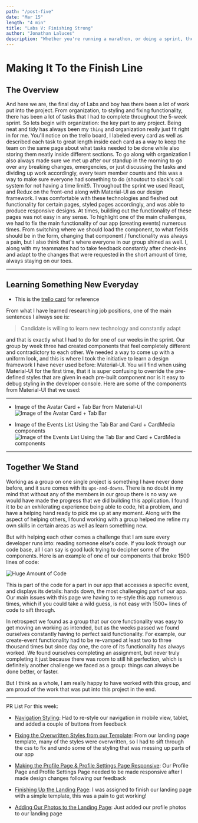 ```yaml
---
path: "/post-five"
date: "Mar 15"
length: "4 min"
title: "Labs V: Finishing Strong"
author: "Jonathan Laluces"
description: "Whether you're running a marathon, or doing a sprint, there is no better feeling than getting to the finish line. "
---
```


# Making It To the Finish Line

## The Overview

And here we are, the final day of Labs and boy has there been a lot of work put into the project. From organization, to styling and fixing functionality, there has been a lot of tasks that I had to complete throughout the 5-week sprint. So lets begin with organization: the key part to any project. Being neat and tidy has always been my `thing` and organization really just fit right in for me. You'll notice on the trello board, I labeled every card as well as described each task to great length inside each card as a way to keep the team on the same page about what tasks needed to be done while also storing them neatly inside different sections. To go along with organization I also always made sure we met up after our standup in the morning to go over any breaking changes, emergencies, or just discussing the tasks and dividing up work accordingly, every team member counts and this was a way to make sure everyone had something to do (shoutout to slack's call system for not having a time limit!). Throughout the sprint we used React, and Redux on the front-end along with Material-UI as our design framework. I was comfortable with these technologies and fleshed out functionality for certain pages, styled pages accordingly, and was able to produce responsive designs. At times, building out the functionality of these pages was not easy in any sense. To highlight one of the main challenges, we had to fix the main functionality of our app (creating events) numerous times. From switching where we should load the component, to what fields should be in the form, changing that component / functionality was always a pain, but I also think that's where everyone in our group shined as well. I, along with my teammates had to take feedback constantly after check-ins and adapt to the changes that were requested in the short amount of time, always staying on our toes.

---

## Learning Something New Everyday
- This is the [trello card]('https://trello.com/c/i6DEMsih/64-material-ui-research') for reference

From what I have learned researching job positions, one of the main sentences I always see is: 

> Candidate is willing to learn new technology and constantly adapt

and that is exactly what I had to do for one of our weeks in the sprint. Our group by week three had created components that feel completely different and contradictory to each other. We needed a way to come up with a uniform look, and this is where I took the initiative to learn a design framework I have never used before: Material-UI. You will find when using Material-UI for the first time, that it is super confusing to override the pre-defined styles that are given in each pre-built component nor is it easy to debug styling in the developer console. Here are some of the components from Material-UI that we used:

---

 - Image of the Avatar Card + Tab Bar from Material-UI
![Image of the Avatar Card + Tab Bar](Avatar_Card.png "Image of the Avatar Card + Tab Bar")

- Image of the Events List Using the Tab Bar and Card + CardMedia components
![Image of the Events List Using the Tab Bar and Card + CardMedia components](Events_List.png)

---

## Together We Stand

Working as a group on one single project is something I have never done before, and it sure comes with its `ups-and-downs`. There is no doubt in my mind that without any of the members in our group there is no way we would have made the progress that we did building this application. I found it to be an exhilerating experience being able to code, hit a problem, and have a helping hand ready to pick me up at any moment. Along with the aspect of helping others, I found working with a group helped me refine my own skills in certain areas as well as learn something new. 

But with helping each other comes a challenge that I am sure every developer runs into: reading someone else's code. If you look through our code base, all I can say is good luck trying to decipher some of the components. Here is an example of one of our components that broke 1500 lines of code:

![Huge Amount of Code](Huge_Code.png)

This is part of the code for a part in our app that accesses a specific event, and displays its details: hands down, the most challenging part of our app. Our main issues with this page wre having to re-style this app numerous times, which if you could take a wild guess, is not easy with 1500+ lines of code to sift through. 

In retrospect we found as a group that our core functionality was easy to get moving an working as intended, but as the weeks passed we found ourselves constantly having to perfect said functionality. For example, our create-event functionality had to be re-vamped at least two to three thousand times but since day one, the core of its functionality has always worked. We found ourselves completing an assignment, but never truly completing it just because there was room to still hit perfection, which is definitely another challenge we faced as a group: things can always be done better, or faster. 

But I think as a whole, I am really happy to have worked with this group, and am proud of the work that was put into this project in the end.

---

PR List For this week:

- [Navigation Styling]('https://github.com/Lambda-School-Labs/labs10-taco-run/pull/106'): Had to re-style our navigation in mobile view, tablet, and added a couple of buttons from feedback

- [Fixing the Overwritten Styles from our Template]('https://github.com/Lambda-School-Labs/labs10-taco-run/pull/104'): From our landing page template, many of the styles were overwritten, so I had to sift through the css to fix and undo some of the styling that was messing up parts of our app

- [Making the Profile Page & Profile Settings Page Responsive]('https://github.com/Lambda-School-Labs/labs10-taco-run/pull/99'): Our Profile Page and Profile Settings Page needed to be made responsive after I made design changes following our feedback

- [Finishing Up the Landing Page]('https://github.com/Lambda-School-Labs/labs10-taco-run/pull/103'): I was assigned to finish our landing page with a simple template, this was a pain to get working!

- [Adding Our Photos to the Landing Page]('https://github.com/Lambda-School-Labs/labs10-taco-run/pull/117'): Just added our profile photos to our landing page